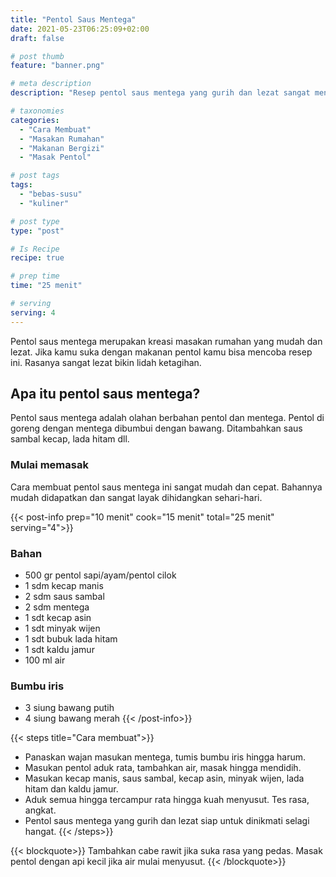 ```yaml
---
title: "Pentol Saus Mentega"
date: 2021-05-23T06:25:09+02:00
draft: false

# post thumb
feature: "banner.png"

# meta description
description: "Resep pentol saus mentega yang gurih dan lezat sangat menggugah selera. Pelajari selengkapnya membuat masakan sederhana ini disini."

# taxonomies
categories:
  - "Cara Membuat"
  - "Masakan Rumahan"
  - "Makanan Bergizi"
  - "Masak Pentol"

# post tags
tags:
  - "bebas-susu"
  - "kuliner"

# post type
type: "post"

# Is Recipe
recipe: true

# prep time
time: "25 menit"

# serving
serving: 4
---
```

Pentol saus mentega merupakan kreasi masakan rumahan yang mudah dan lezat. Jika kamu suka dengan makanan pentol kamu bisa mencoba resep ini. Rasanya sangat lezat bikin lidah ketagihan.

## Apa itu pentol saus mentega?

Pentol saus mentega adalah olahan berbahan pentol dan mentega. Pentol di goreng dengan mentega dibumbui dengan bawang. Ditambahkan saus sambal kecap, lada hitam dll.

### Mulai memasak

Cara membuat pentol saus mentega ini sangat mudah dan cepat. Bahannya mudah didapatkan dan sangat layak dihidangkan sehari-hari.

{{< post-info prep="10 menit" cook="15 menit" total="25 menit" serving="4">}}

### Bahan

-   500 gr pentol sapi/ayam/pentol cilok
-   1 sdm kecap manis
-   2 sdm saus sambal
-   2 sdm mentega
-   1 sdt kecap asin
-   1 sdt minyak wijen
-   1 sdt bubuk lada hitam
-   1 sdt kaldu jamur
-   100 ml air

### Bumbu iris

-   3 siung bawang putih
-   4 siung bawang merah
{{< /post-info>}}

{{< steps title="Cara membuat">}}
-   Panaskan wajan masukan mentega, tumis bumbu iris hingga harum.
-   Masukan pentol aduk rata, tambahkan air, masak hingga mendidih.
-   Masukan kecap manis, saus sambal, kecap asin, minyak wijen, lada hitam dan kaldu jamur.
-   Aduk semua hingga tercampur rata hingga kuah menyusut. Tes rasa, angkat.
-   Pentol saus mentega yang gurih dan lezat siap untuk dinikmati selagi hangat.
{{< /steps>}}

{{< blockquote>}}
Tambahkan cabe rawit jika suka rasa yang pedas. Masak pentol dengan api kecil jika air mulai menyusut.
{{< /blockquote>}}